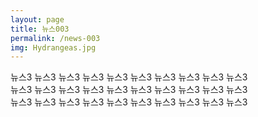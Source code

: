 ```yaml
---
layout: page
title: 뉴스003
permalink: /news-003
img: Hydrangeas.jpg
---
```


<div class="area-summary" markdown="1">
뉴스3 뉴스3 뉴스3 뉴스3 뉴스3 뉴스3 뉴스3 뉴스3 뉴스3 뉴스3<br/>
뉴스3 뉴스3 뉴스3 뉴스3 뉴스3 뉴스3 뉴스3 뉴스3 뉴스3 뉴스3<br/>
뉴스3 뉴스3 뉴스3 뉴스3 뉴스3 뉴스3 뉴스3 뉴스3 뉴스3 뉴스3<br/>
</div>

